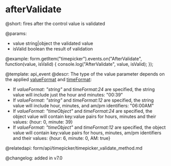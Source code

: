 afterValidate
=============

@short: fires after the control value is validated
 

@params:
- value       string|object  the validated value
- isValid     boolean     the result of validation


@example:
form.getItem("timepicker").events.on("AfterValidate", function(value, isValid) {
    console.log("AfterValidate", value, isValid);
});


@template: api_event
@descr:
The type of the value parameter depends on the applied [valueFormat](form/timepicker.md#addingtimepicker) and [timeFormat](form/timepicker.md#addingtimepicker):

- If *valueFormat: "string"*  and *timeFormat:24* are specified, the string value will include just the hour and minutes: "00:39"
- If *valueFormat: "string"*  and *timeFormat:12* are specified, the string value will include hour, minutes, and am/pm identifiers: "06:00AM"
- If *valueFormat: "timeObject"*  and *timeFormat:24* are specified, the object value will contain key:value pairs for hours, minutes and their values: {hour: 0, minute: 39}
- If *valueFormat: "timeObject"*  and *timeFormat:12* are specified, the object value will contain key:value pairs for hours, minutes, am/pm identifiers and their values: {hour: 6, minute: 0, AM: true}

@relatedapi: form/api/timepicker/timepicker_validate_method.md

@changelog: added in v7.0

